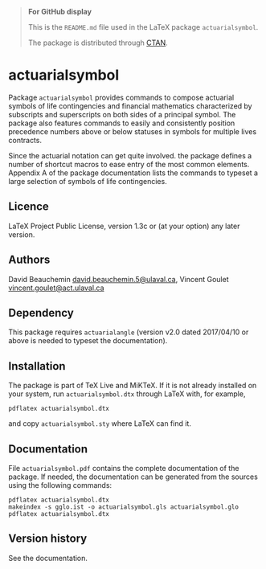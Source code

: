 > **For GitHub display**
>
> This is the `README.md` file used in the LaTeX package
> `actuarialsymbol`.
>
> The package is distributed through
> [CTAN](https://www.ctan.org/pkg/actuarialsymbol).

# actuarialsymbol

Package `actuarialsymbol` provides commands to compose
actuarial symbols of life contingencies and financial mathematics
characterized by subscripts and superscripts on both sides of a
principal symbol. The package also features commands to easily and
consistently position precedence numbers above or below statuses
in symbols for multiple lives contracts.

Since the actuarial notation can get quite involved. the package
defines a number of shortcut macros to ease entry of the most common
elements. Appendix A of the package documentation lists the commands
to typeset a large selection of symbols of life contingencies.

## Licence

LaTeX Project Public License, version 1.3c or (at your option) any
later version.

## Authors

David Beauchemin <david.beauchemin.5@ulaval.ca>, Vincent Goulet
<vincent.goulet@act.ulaval.ca>

## Dependency

This package requires `actuarialangle` (version v2.0 dated 2017/04/10
or above is needed to typeset the documentation).

## Installation

The package is part of TeX Live and MiKTeX. If it is not already
installed on your system, run `actuarialsymbol.dtx` through LaTeX with,
for example,

    pdflatex actuarialsymbol.dtx

and copy `actuarialsymbol.sty` where LaTeX can find it.

## Documentation

File `actuarialsymbol.pdf` contains the complete documentation of the
package. If needed, the documentation can be generated from the
sources using the following commands:

    pdflatex actuarialsymbol.dtx
    makeindex -s gglo.ist -o actuarialsymbol.gls actuarialsymbol.glo
    pdflatex actuarialsymbol.dtx

## Version history

See the documentation.
